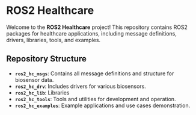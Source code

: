 # ROS2 Healthcare

Welcome to the **ROS2 Healthcare** project! This repository contains ROS2 packages for healthcare applications, including message definitions, drivers, libraries, tools, and examples.

## Repository Structure

- **`ros2_hc_msgs`**: Contains all message definitions and structure for biosensor data.
- **`ros2_hc_drv`**: Includes drivers for various biosensors.
- **`ros2_hc_lib`**: Libraries
- **`ros2_hc_tools`**: Tools and utilities for development and operation.
- **`ros2_hc_examples`**: Example applications and use cases demonstration.


